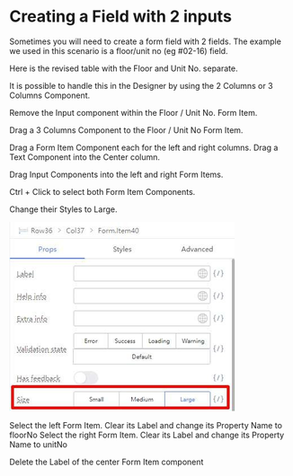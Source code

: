 # Creating a Field with 2 inputs



Sometimes you will need to create a form field with 2 fields. The example we used in this scenario is a floor/unit no (eg #02-16) field.



Here is the revised table with the Floor and Unit No. separate.





It is possible to handle this in the Designer by using the 2 Columns or 3 Columns Component.



Remove the Input component within the Floor / Unit No. Form Item.





Drag a 3 Columns Component to the Floor / Unit No Form Item.





Drag a Form Item Component each for the left and right columns. Drag a Text Component into the Center column.





Drag Input Components into the left and right Form Items.





Ctrl + Click to select both Form Item Components.

Change their Styles to Large.



![Image Description](./images/image_28.jpeg)



Select the left Form Item. Clear its Label and change its Property Name to floorNo Select the right Form Item. Clear its Label and change its Property Name to unitNo





Delete the Label of the center Form Item component





